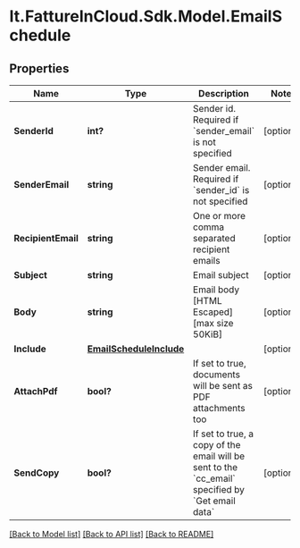 # It.FattureInCloud.Sdk.Model.EmailSchedule

## Properties

Name | Type | Description | Notes
------------ | ------------- | ------------- | -------------
**SenderId** | **int?** | Sender id. Required if &#x60;sender_email&#x60; is not specified | [optional] 
**SenderEmail** | **string** | Sender email. Required if &#x60;sender_id&#x60; is not specified | [optional] 
**RecipientEmail** | **string** | One or more comma separated recipient emails | [optional] 
**Subject** | **string** | Email subject | [optional] 
**Body** | **string** | Email body [HTML Escaped] [max size 50KiB] | [optional] 
**Include** | [**EmailScheduleInclude**](EmailScheduleInclude.md) |  | [optional] 
**AttachPdf** | **bool?** | If set to true, documents will be sent as PDF attachments too | [optional] 
**SendCopy** | **bool?** | If set to true, a copy of the email will be sent to the &#x60;cc_email&#x60; specified by &#x60;Get email data&#x60; | [optional] 

[[Back to Model list]](../README.md#documentation-for-models) [[Back to API list]](../README.md#documentation-for-api-endpoints) [[Back to README]](../README.md)

